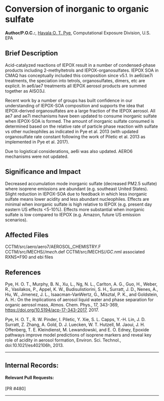 # Conversion of inorganic to organic sulfate

**Author/P.O.C.:**, [Havala O. T. Pye](mailto:pye.havala@epa.gov), Computational Exposure Division, U.S. EPA

## Brief Description
                       
Acid-catalyzed reactions of IEPOX result in a number of condensed-phase products
including 2-methyltetrols and IEPOX-organosulfates. IEPOX SOA in CMAQ has
conceptually included this composition since v5.1. In ae6i/ae7i treatments, the
speciation into tetrols, organosulfates, dimers, etc are explicit. In ae6/ae7 treatments
all IEPOX aerosol products are summed together as AISO3J.

Recent work by a number of groups has built confidence in our understanding of IEPOX-SOA
composition and supports the idea that IEPOX-derived organosulfates are a large fraction
of the IEPOX aerosol. All ae7 and ae7i mechanisms have been updated to consume inorganic
sulfate when IEPOX-SOA is formed. 
The amount of inorganic sulfate consumed is determined based on the
relative rate of particle phase reaction with sulfate vs other nucleophiles as indicated
in Pye et al. 2013 (with updated organosulfate rate constant following the work of Piletic
et al. 2013 as implemented in Pye et al. 2017).

Due to logistical considerations, ae6i was also updated. AERO6 mechanisms were not updated.

## Significance and Impact
Decreased accumulation mode inorganic sulfate (decreased PM2.5 sulfate) where isoprene emissions are abundant (e.g. southeast
United States). Slight reduction in IEPOX-SOA due to feedback in which less inorganic sulfate
means lower acidity and less abundant nucleophiles. Effects are minimal when inorganic
sulfate is high relative to IEPOX (e.g. present day eastern US effects <5-10%). Effects more substantial when inorganic sulfate is low
compared to IEPOX (e.g. Amazon, future US emission scenarios).

## Affected Files
CCTM/src/aero/aero7/AEROSOL_CHEMISTRY.F
CCTM/src/MECHS/*/mech*.def
CCTM/src/MECHS/*/GC*.nml
associated RXNS*F90 and ebi files


## References

Pye, H. O. T., Murphy, B. N., Xu, L., Ng, N. L., Carlton, A. G., Guo, H., Weber, R., Vasilakos, P., Appel, K. W., Budisulistiorini, S. H., Surratt, J. D., Nenes, A., Hu, W., Jimenez, J. L., Isaacman-VanWertz, G., Misztal, P. K., and Goldstein, A. H.: On the implications of aerosol liquid water and phase separation for organic aerosol mass, Atmos. Chem. Phys., 17, 343-369, https://doi.org/10.5194/acp-17-343-2017, 2017.

Pye, H. O. T., R. W. Pinder, I. Piletic, Y. Xie, S. L. Capps, Y.-H. Lin, J. D. Surratt, Z. Zhang, A. Gold, D. J. Luecken, W. T. Hutzell, M. Jaoui, J. H. Offenberg, T. E. Kleindienst, M. Lewandowski, and E. O. Edney, Epoxide pathways improve model predictions of isoprene markers and reveal key role of acidity in aerosol formation, Environ. Sci.  Technol., doi:10.1021/es402106h, 2013.


-----
## Internal Records:
#### Relevant Pull Requests:
[PR #480]

-----

